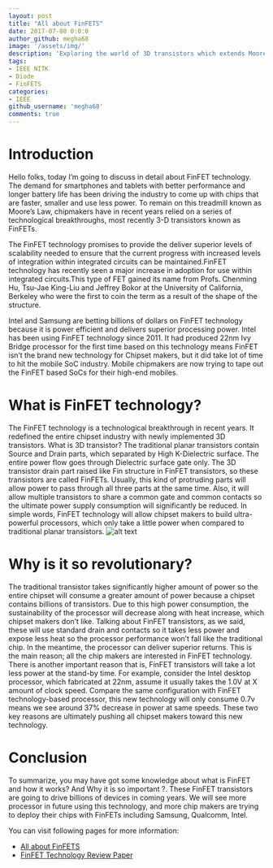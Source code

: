 ```yaml
---
layout: post
title: "All about FinFETS"
date: 2017-07-08 0:0:0
author_github: megha68
image: '/assets/img/'
description: 'Exploring the world of 3D transistors which extends Moores law.'
tags:
- IEEE NITK 
- Diode
- FinFETS
categories:
- IEEE
github_username: 'megha68'
comments: true
---
```


# Introduction

Hello folks, today I’m going to discuss in detail about FinFET technology. The demand for smartphones and tablets with better performance and longer battery life has been driving the industry to come up with chips that are faster, smaller and use less power. To remain on this treadmill known as Moore’s Law, chipmakers have in recent years relied on a series of technological breakthroughs, most recently 3-D transistors known as FinFETs.


The FinFET technology promises to provide the deliver superior levels of scalability needed to ensure that the current progress with increased levels of integration within integrated circuits can be maintained.FinFET technology has recently seen a major increase in adoption for use within integrated circuits.This type of FET gained its name from Profs. Chenming Hu, Tsu-Jae King-Liu and Jeffrey Bokor at the University of California, Berkeley who were the first to coin the term as a result of the shape of the structure.


Intel and Samsung are betting billions of dollars on FinFET technology because it is power efficient and delivers superior processing power. Intel has been using FinFET technology since 2011. It had produced 22nm Ivy Bridge processor for the first time based on this technology means FinFET isn’t the brand new technology for Chipset makers, but it did take lot of time to hit the mobile SoC industry. Mobile chipmakers are now trying to tape out the FinFET based SoCs for their high-end mobiles.


# What is FinFET technology?
The FinFET technology is a technological breakthrough in recent years. It redefined the entire chipset industry with newly implemented 3D transistors. What is 3D transistor? The traditional planar transistors contain Source and Drain parts, which separated by High K-Dielectric surface. The entire power flow goes through Dielectric surface gate only. The 3D transistor drain part raised like Fin structure in FinFET transistors, so these transistors are called FinFETs. Usually, this kind of protruding parts will allow power to pass through all three parts at the same time. Also, it will allow multiple transistors to share a common gate and common contacts so the ultimate power supply consumption will significantly be reduced. In simple words, FinFET technology will allow chipset makers to build ultra-powerful processors, which only take a little power when compared to traditional planar transistors.
![alt text](https://www.semiwiki.com/forum/attachments/content/attachments/5665d1355855218-planar-vs-3d-finfet-jpg)





# Why is it so revolutionary?
The traditional transistor takes significantly higher amount of power so the entire chipset will consume a greater amount of power because a chipset contains billions of transistors. Due to this high power consumption, the sustainability of the processor will decrease along with heat increase, which chipset makers don’t like. Talking about FinFET transistors, as we said, these will use standard drain and contacts so it takes less power and expose less heat so the processor performance won’t fall like the traditional chip. In the meantime, the processor can deliver superior returns. This is the main reason; all the chip makers are interested in FinFET technology. There is another important reason that is, FinFET transistors will take a lot less power at the stand-by time. For example, consider the Intel desktop processor, which fabricated at 22nm, assume it usually takes the 1.0V at X amount of clock speed. Compare the same configuration with FinFET technology-based processor, this new technology will only consume 0.7v means we see around 37% decrease in power at same speeds. These two key reasons are ultimately pushing all chipset makers toward this new technology.


# Conclusion


To summarize, you may have got some knowledge about what is FinFET and how it works? And Why it is so important ?. These FinFET transistors are going to drive billions of devices in coming years. We will see more processor in future using this technology, and more chip makers are trying to deploy their chips with FinFETs including Samsung, Qualcomm, Intel.




You can visit following pages for more information:
* [All about FinFETS](https://www.engineersgarage.com/articles/all-about-finfet)
* [FinFET Technology Review Paper](https://www.design-reuse.com/articles/41330/cmos-soi-finfet-technology-review-paper.html)
